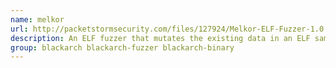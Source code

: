 ```yaml
---
name: melkor
url: http://packetstormsecurity.com/files/127924/Melkor-ELF-Fuzzer-1.0.html
description: An ELF fuzzer that mutates the existing data in an ELF sample given to create orcs (malformed ELFs), however, it does not change values randomly (dumb fuzzing), instead, it fuzzes certain metadata with semi-valid values through the use of fuzzing rules (knowledge base).
group: blackarch blackarch-fuzzer blackarch-binary
---
```


